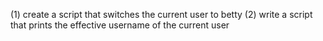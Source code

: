 (1) create a script that switches the current user to betty
(2) write a script that prints the effective username of the current user
